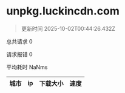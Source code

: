 
  # unpkg.luckincdn.com

  > 更新时间 2025-10-02T00:44:26.432Z
  
  总共请求 0

  请求报错 0

  平均耗时 NaNms

|城市|ip|下载大小|速度|
|-----|----------|---|---|

  